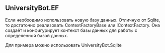 ﻿## UniversityBot.EF

Если необходимо использовать новую базу данных. Отличную от Sqlite, то достаточно реализовать ContextFactoryBase или IContextFactory. Она создаёт и конфигурирует контекст базы данных для работы с определенной базой данных.



Для примера можно использовать UniversityBot.Sqlite
